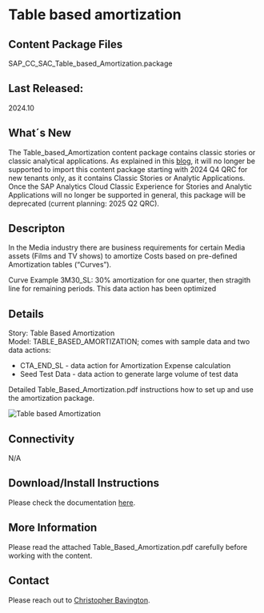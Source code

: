 # Table based amortization

## Content Package Files
SAP_CC_SAC_Table_based_Amortization.package

## Last Released:
2024.10

## What´s New
The Table_based_Amortization content package contains classic stories or classic analytical applications.
As explained in this [blog](https://community.sap.com/t5/technology-blogs-by-sap/important-notice-changes-in-sap-analytics-cloud-classic-stories-amp/ba-p/13705220), it will no longer be supported to import this content package starting with 2024 Q4 QRC for new tenants only, as it contains Classic Stories or Analytic Applications.
Once the SAP Analytics Cloud Classic Experience for Stories and Analytic Applications will no longer be supported in general, this package will be deprecated (current planning: 2025 Q2 QRC).
 


## Descripton
In the Media industry there are business requirements for certain Media assets (Films and TV shows) to amortize Costs based on pre-defined Amortization tables (“Curves”).

Curve Example 3M30_SL: 30% amortization for one quarter, then stragith line for remaining periods.
This data action has been optimized 

## Details
Story: Table Based Amortization       
Model: TABLE_BASED_AMORTIZATION; comes with sample data and two data actions:      
<ul>
<li>CTA_END_SL - data action for Amortization Expense calculation</li>
<li>Seed Test Data - data action to generate large volume of test data</li>
</ul>

Detailed Table_Based_Amortization.pdf instructions how to set up and use the amortization package.

![Table based Amortization](Table_based_Amortization_Screenshot.png)

## Connectivity
N/A


## Download/Install Instructions
Please check the documentation [here](https://help.sap.com/docs/SAP_ANALYTICS_CLOUD/42093f14b43c485fbe3adbbe81eff6c8/ef516563b3fe4c69b6f718f17ed94cdf.html).

## More Information
Please read the attached Table_Based_Amortization.pdf carefully before working with the content.

## Contact
Please reach out to [Christopher Bavington](mailto:christopher.bavington@sap.com).
